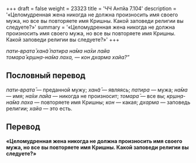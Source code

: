 +++
draft = false
weight = 23323
title = 'ЧЧ Антйа 7.104'
description = '«Целомудренная жена никогда не должна произносить имя своего мужа, но все вы повторяете имя Кришны. Какой заповеди религии вы следуете?»'
summary = '«Целомудренная жена никогда не должна произносить имя своего мужа, но все вы повторяете имя Кришны. Какой заповеди религии вы следуете?»'
+++

_пати-врата̄ хан̃а̄ патира на̄ма на̄хи лайа  
томара̄ кр̣шн̣а-на̄ма лаха, — кон дхарма хайа?”_

## Пословный перевод

_пати_\-_врата̄_ — преданной мужу; _хан̃а̄_ — являясь; _патира_ — мужа; _на̄ма_ — имя; _на̄хи_ _лайа_ — никогда не произносит; _томара̄_ — все вы; _кр̣шн̣а_\-_на̄ма_ _лаха_ — повторяете имя Кришны; _кон_ — какая; _дхарма_ — заповедь религии; _хайа_ — это есть.

## Перевод

**«Целомудренная жена никогда не должна произносить имя своего мужа, но все вы повторяете имя Кришны. Какой заповеди религии вы следуете?»**

